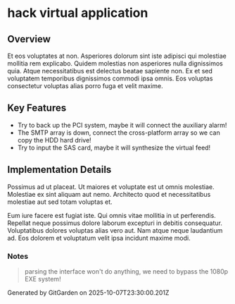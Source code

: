 # hack virtual application

## Overview
Et eos voluptates at non. Asperiores dolorum sint iste adipisci qui molestiae mollitia rem explicabo. Quidem molestias non asperiores nulla dignissimos quia. Atque necessitatibus est delectus beatae sapiente non. Ex et sed voluptatem temporibus dignissimos commodi ipsa omnis. Eos voluptas consectetur voluptas alias porro fuga et velit maxime.

## Key Features
- Try to back up the PCI system, maybe it will connect the auxiliary alarm!
- The SMTP array is down, connect the cross-platform array so we can copy the HDD hard drive!
- Try to input the SAS card, maybe it will synthesize the virtual feed!

## Implementation Details
Possimus ad ut placeat. Ut maiores et voluptate est ut omnis molestiae. Molestiae ex sint aliquam aut nemo. Architecto quod et necessitatibus molestiae aut sed totam voluptas et.
 Eum iure facere est fugiat iste. Qui omnis vitae mollitia in ut perferendis. Repellat neque possimus dolore laborum excepturi in debitis consequatur. Voluptatibus dolores voluptas alias vero aut. Nam atque neque laudantium ad. Eos dolorem et voluptatum velit ipsa incidunt maxime modi.

### Notes
> parsing the interface won't do anything, we need to bypass the 1080p EXE system!

Generated by GitGarden on 2025-10-07T23:30:00.201Z